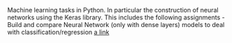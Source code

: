 Machine learning tasks in Python. In particular the construction of neural networks using the Keras library.
This includes the following assignments
-Build and compare Neural Network (only with dense layers) models to deal with classification/regression  [a link](https://github.com/Paulina-Iwach/Machine-Learning/tree/master/Assignment_2_Keras_Neural_Network)
